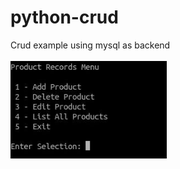 # python-crud
Crud example using mysql as backend
<br><br>
<img src="https://github.com/darklightcoder/python-crud/blob/main/screen.jpg" width="250" heiht="400"/>
